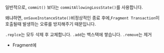 일반적으로, `commit()` 보다는 `commitAllowingLossState()`를 사용합니다.

왜냐하면, `onSaveInstanceState()`비정상적인 종료 후에,`Fragment Transaction`이 호출될때 발생하는 오류를 방지해주기 때문입니다.

`.replce`는 모두 삭제 후 교체합니다.
`.add`는 백스택에 쌓습니다.
`.remove`는 제거

- Fragment에
